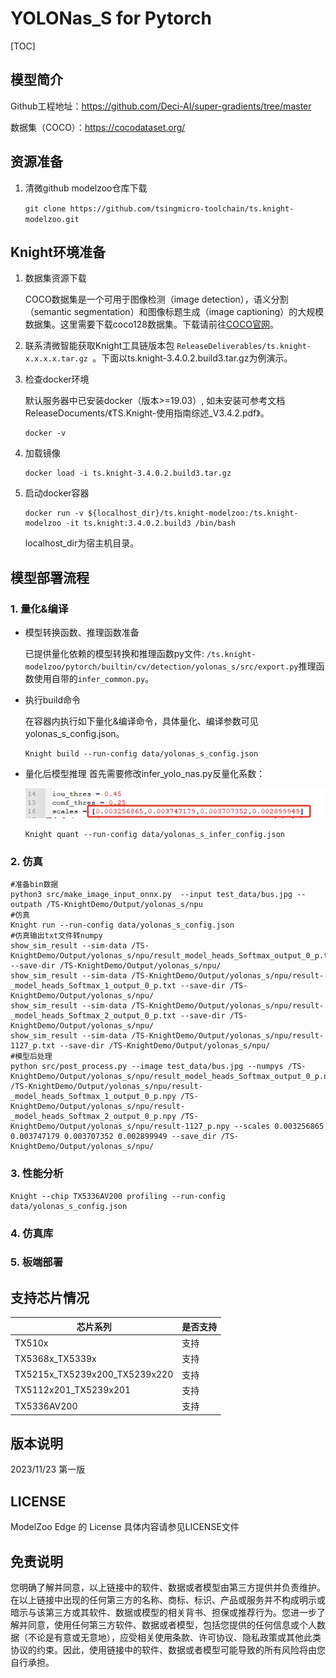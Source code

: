 # YOLONas_S for Pytorch

<!--命名规则 {model_name}-{dataset}-{framework}-->

[TOC]

## 模型简介

Github工程地址：https://github.com/Deci-AI/super-gradients/tree/master

数据集（COCO）：https://cocodataset.org/

## 资源准备



1. 清微github modelzoo仓库下载

	```git clone https://github.com/tsingmicro-toolchain/ts.knight-modelzoo.git```

## Knight环境准备
1. 数据集资源下载

	COCO数据集是一个可用于图像检测（image detection），语义分割（semantic segmentation）和图像标题生成（image captioning）的大规模数据集。这里需要下载coco128数据集。下载请前往[COCO官网](https://github.com/ultralytics/yolov5/releases/download/v1.0/coco128_with_yaml.zip)。

1. 联系清微智能获取Knight工具链版本包 ```ReleaseDeliverables/ts.knight-x.x.x.x.tar.gz ```。下面以ts.knight-3.4.0.2.build3.tar.gz为例演示。

2. 检查docker环境

	​默认服务器中已安装docker（版本>=19.03）, 如未安装可参考文档ReleaseDocuments/《TS.Knight-使用指南综述_V3.4.2.pdf》。
	
	```
	docker -v   
	```

3. 加载镜像
	
	```
	docker load -i ts.knight-3.4.0.2.build3.tar.gz
	```

4. 启动docker容器

	```
	docker run -v ${localhost_dir}/ts.knight-modelzoo:/ts.knight-modelzoo -it ts.knight:3.4.0.2.build3 /bin/bash
	```
	
	localhost_dir为宿主机目录。


## 模型部署流程

### 1. 量化&编译

-   模型转换函数、推理函数准备
	
	已提供量化依赖的模型转换和推理函数py文件: ```/ts.knight-modelzoo/pytorch/builtin/cv/detection/yolonas_s/src/export.py```推理函数使用自带的```infer_common.py```。

-   执行build命令

	在容器内执行如下量化&编译命令，具体量化、编译参数可见 yolonas\_s_config.json。

    	Knight build --run-config data/yolonas_s_config.json

-	量化后模型推理
	首先需要修改infer\_yolo_nas.py反量化系数：

	![alt text](image.png)

    	Knight quant --run-config data/yolonas_s_infer_config.json


### 2. 仿真

    #准备bin数据
    python3 src/make_image_input_onnx.py  --input test_data/bus.jpg --outpath /TS-KnightDemo/Output/yolonas_s/npu
    #仿真
    Knight run --run-config data/yolonas_s_config.json
	#仿真输出txt文件转numpy
	show_sim_result --sim-data /TS-KnightDemo/Output/yolonas_s/npu/result_model_heads_Softmax_output_0_p.txt --save-dir /TS-KnightDemo/Output/yolonas_s/npu/
	show_sim_result --sim-data /TS-KnightDemo/Output/yolonas_s/npu/result-_model_heads_Softmax_1_output_0_p.txt --save-dir /TS-KnightDemo/Output/yolonas_s/npu/
	show_sim_result --sim-data /TS-KnightDemo/Output/yolonas_s/npu/result-_model_heads_Softmax_2_output_0_p.txt --save-dir /TS-KnightDemo/Output/yolonas_s/npu/
	show_sim_result --sim-data /TS-KnightDemo/Output/yolonas_s/npu/result-1127_p.txt --save-dir /TS-KnightDemo/Output/yolonas_s/npu/
	#模型后处理
	python src/post_process.py --image test_data/bus.jpg --numpys /TS-KnightDemo/Output/yolonas_s/npu/result_model_heads_Softmax_output_0_p.npy /TS-KnightDemo/Output/yolonas_s/npu/result-_model_heads_Softmax_1_output_0_p.npy /TS-KnightDemo/Output/yolonas_s/npu/result-_model_heads_Softmax_2_output_0_p.npy /TS-KnightDemo/Output/yolonas_s/npu/result-1127_p.npy --scales 0.003256865 0.003747179 0.003707352 0.002899949 --save_dir /TS-KnightDemo/Output/yolonas_s/npu/

### 3. 性能分析

```
Knight --chip TX5336AV200 profiling --run-config data/yolonas_s_config.json
```

### 4. 仿真库

### 5. 板端部署



## 支持芯片情况

| 芯片系列                                          | 是否支持 |
| ------------------------------------------------ | ------- |
| TX510x                                           | 支持     |
| TX5368x_TX5339x                                  | 支持     |
| TX5215x_TX5239x200_TX5239x220 | 支持     |
| TX5112x201_TX5239x201                            | 支持     |
| TX5336AV200                                      | 支持     |



## 版本说明

2023/11/23  第一版



## LICENSE

ModelZoo Edge 的 License 具体内容请参见LICENSE文件

## 免责说明

您明确了解并同意，以上链接中的软件、数据或者模型由第三方提供并负责维护。在以上链接中出现的任何第三方的名称、商标、标识、产品或服务并不构成明示或暗示与该第三方或其软件、数据或模型的相关背书、担保或推荐行为。您进一步了解并同意，使用任何第三方软件、数据或者模型，包括您提供的任何信息或个人数据（不论是有意或无意地），应受相关使用条款、许可协议、隐私政策或其他此类协议的约束。因此，使用链接中的软件、数据或者模型可能导致的所有风险将由您自行承担。




